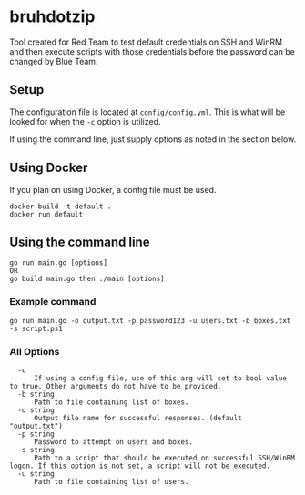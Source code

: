 # bruhdotzip
Tool created for Red Team to test default credentials on SSH and WinRM and then execute scripts with those credentials before the password can be changed by Blue Team.

## Setup
The configuration file is located at `config/config.yml`. This is what will be looked for when the `-c` option is utilized.

If using the command line, just supply options as noted in the section below.

## Using Docker
If you plan on using Docker, a config file must be used.
```
docker build -t default .
docker run default
```
## Using the command line
```
go run main.go [options]
OR
go build main.go then ./main [options]
```
### Example command
`go run main.go -o output.txt -p password123 -u users.txt -b boxes.txt -s script.ps1`
### All Options
```
  -c
      If using a config file, use of this arg will set to bool value to true. Other arguments do not have to be provided.
  -b string
      Path to file containing list of boxes.
  -o string
      Output file name for successful responses. (default "output.txt")
  -p string
      Password to attempt on users and boxes.
  -s string
      Path to a script that should be executed on successful SSH/WinRM logon. If this option is not set, a script will not be executed.
  -u string
      Path to file containing list of users.
```